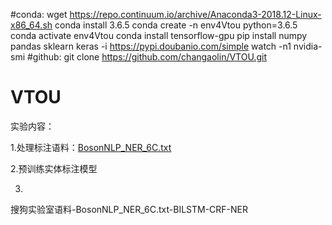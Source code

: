 #conda:
    wget https://repo.continuum.io/archive/Anaconda3-2018.12-Linux-x86_64.sh
    conda install 3.6.5
    conda create -n env4Vtou python=3.6.5
    conda activate env4Vtou
    conda install tensorflow-gpu
    pip install numpy pandas sklearn keras -i https://pypi.doubanio.com/simple
    watch -n1 nvidia-smi
#github:
    git clone https://github.com/changaolin/VTOU.git
# VTOU
实验内容：  

1.处理标注语料：[BosonNLP_NER_6C.txt](https://bosonnlp.com/resources/BosonNLP_NER_6C.zip)  

2.预训练实体标注模型  

3.
搜狗实验室语料-BosonNLP_NER_6C.txt-BILSTM-CRF-NER

